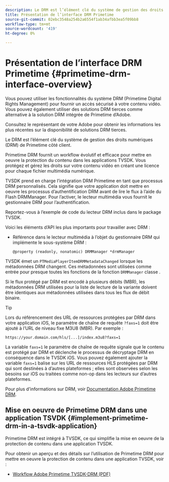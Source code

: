 ```yaml
---
description: Le DRM est l’élément clé du système de gestion des droits numériques (DRM) de Primetime côté client.
title: Présentation de l’interface DRM Primetime
source-git-commit: 02ebc3548a254b2a6554f1ab34afbb3ea5f09bb8
workflow-type: tm+mt
source-wordcount: '419'
ht-degree: 0%

---
```


# Présentation de l’interface DRM Primetime {#primetime-drm-interface-overview}

Vous pouvez utiliser les fonctionnalités du système DRM (Primetime Digital Rights Management) pour fournir un accès sécurisé à votre contenu vidéo. Vous pouvez également utiliser des solutions DRM tierces comme alternative à la solution DRM intégrée de Primetime d’Adobe.

Consultez le représentant de votre Adobe pour obtenir les informations les plus récentes sur la disponibilité de solutions DRM tierces.

Le DRM est l’élément clé du système de gestion des droits numériques (DRM) de Primetime côté client.

<!--<a id="section_4DD54E085AB345FE9BE00865E56B28DB"></a>-->

Primetime DRM fournit un workflow évolutif et efficace pour mettre en oeuvre la protection du contenu dans les applications TVSDK. Vous protégez et gérez les droits sur votre contenu vidéo en créant une licence pour chaque fichier multimédia numérique.

TVSDK prend en charge l’intégration DRM Primetime en tant que processus DRM personnalisés. Cela signifie que votre application doit mettre en oeuvre les processus d’authentification DRM avant de lire le flux à l’aide du Flash DRMManager. Pour l’activer, le lecteur multimédia vous fournit le gestionnaire DRM pour l’authentification.

Reportez-vous à l’exemple de code du lecteur DRM inclus dans le package TVSDK.

Voici les éléments d’API les plus importants pour travailler avec DRM :

* Référence dans le lecteur multimédia à l’objet du gestionnaire DRM qui implémente le sous-système DRM :

  ```
  @property (readonly, nonatomic) DRMManager *drmManager
  ```

<!--<a id="section_F986DB1EDD6F44CD8E57419CCA0921E8"></a>-->

TVSDK émet un `PTMediaPlayerItemDRMMetadataChanged` lorsque les métadonnées DRM changent. Ces métadonnées sont utilisées comme entrée pour presque toutes les fonctions de la fonction `DRMManager` classe .

<!--<a id="section_223DCF63BAB6438792A85352A79044CC"></a>-->

Si le flux protégé par DRM est encodé à plusieurs débits (MBR), les métadonnées DRM utilisées pour la liste de lecture de la variante doivent être identiques aux métadonnées utilisées dans tous les flux de débit binaire.

>[!TIP]
>
>Lors du référencement des URL de ressources protégées par DRM dans votre application iOS, le paramètre de chaîne de requête `?faxs=1` doit être ajouté à l’URL de niveau fixe M3U8 (MBR). Par exemple :
>
>```
>https://your.domain.com/hls/[...]/index.m3u8?faxs=1
>```
>
>La variable `faxs=1` le paramètre de chaîne de requête signale que le contenu est protégé par DRM et déclenche le processus de décryptage DRM en conséquence dans le TVSDK iOS. Vous pouvez également ajouter la variable `faxs=1` balise sur les URL de ressources HLS protégées par DRM qui sont destinées à d’autres plateformes ; elles sont observées selon les besoins sur iOS ou traitées comme non-op dans les lecteurs sur d’autres plateformes.

<!--<a id="section_F58941D68EB94A5EBD1C7454D2A1B17A"></a>-->

Pour plus d’informations sur DRM, voir [Documentation Adobe Primetime DRM](https://help.adobe.com/en_US/primetime/drm).

## Mise en oeuvre de Primetime DRM dans une application TSVDK {#implement-primetime-drm-in-a-tsvdk-application}

Primetime DRM est intégré à TVSDK, ce qui simplifie la mise en oeuvre de la protection de contenu dans une application TVSDK.

Pour obtenir un aperçu et des détails sur l’utilisation de Primetime DRM pour mettre en oeuvre la protection de contenu dans une application TVSDK, voir :

* [Workflow Adobe Primetime TVSDK-DRM (PDF)](https://helpx.adobe.com/content/dam/help/en/primetime/drm/drm_tvsdk_drm_workflow.pdf)
